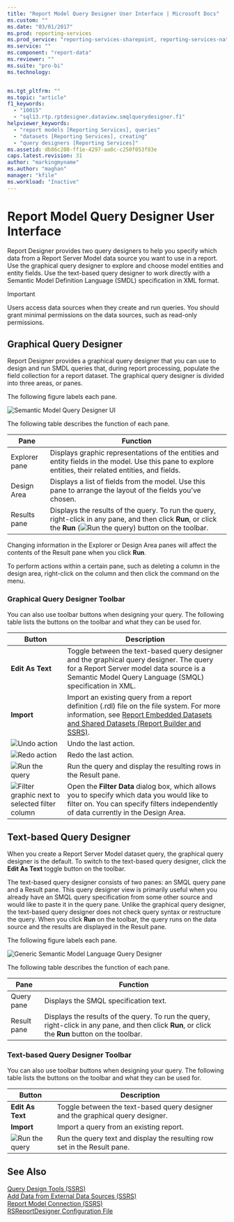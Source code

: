 ```yaml
---
title: "Report Model Query Designer User Interface | Microsoft Docs"
ms.custom: ""
ms.date: "03/01/2017"
ms.prod: reporting-services
ms.prod_service: "reporting-services-sharepoint, reporting-services-native"
ms.service: ""
ms.component: "report-data"
ms.reviewer: ""
ms.suite: "pro-bi"
ms.technology: 


ms.tgt_pltfrm: ""
ms.topic: "article"
f1_keywords: 
  - "10015"
  - "sql13.rtp.rptdesigner.dataview.smqlquerydesigner.f1"
helpviewer_keywords: 
  - "report models [Reporting Services], queries"
  - "datasets [Reporting Services], creating"
  - "query designers [Reporting Services]"
ms.assetid: db86c208-ff1e-4297-aa0c-c250f053f83e
caps.latest.revision: 31
author: "markingmyname"
ms.author: "maghan"
manager: "kfile"
ms.workload: "Inactive"
---
```

# Report Model Query Designer User Interface
  Report Designer provides two query designers to help you specify which data from a Report Server Model data source you want to use in a report. Use the graphical query designer to explore and choose model entities and entity fields. Use the text-based query designer to work directly with a Semantic Model Definition Language (SMDL) specification in XML format.  
  
> [!IMPORTANT]  
>  Users access data sources when they create and run queries. You should grant minimal permissions on the data sources, such as read-only permissions.  
  
## Graphical Query Designer  
 Report Designer provides a graphical query designer that you can use to design and run SMDL queries that, during report processing, populate the field collection for a report dataset. The graphical query designer is divided into three areas, or panes.  
  
 The following figure labels each pane.  
  
 ![Semantic Model Query Designer UI](../../reporting-services/report-data/media/rsqd-dsawmodel-smql.gif "Semantic Model Query Designer UI")  
  
 The following table describes the function of each pane.  
  
|Pane|Function|  
|----------|--------------|  
|Explorer pane|Displays graphic representations of the entities and entity fields in the model. Use this pane to explore entities, their related entities, and fields.|  
|Design Area|Displays a list of fields from the model. Use this pane to arrange the layout of the fields you've chosen.|  
|Results pane|Displays the results of the query. To run the query, right-click in any pane, and then click **Run**, or click the **Run** (![Run the query](../../reporting-services/report-data/media/rsqdicon-run.gif "Run the query")) button on the toolbar.|  
  
 Changing information in the Explorer or Design Area panes will affect the contents of the Result pane when you click **Run**.  
  
 To perform actions within a certain pane, such as deleting a column in the design area, right-click on the column and then click the command on the menu.  
  
### Graphical Query Designer Toolbar  
 You can also use toolbar buttons when designing your query. The following table lists the buttons on the toolbar and what they can be used for.  
  
|Button|Description|  
|------------|-----------------|  
|**Edit As Text**|Toggle between the text-based query designer and the graphical query designer. The query for a Report Server model data source is a Semantic Model Query Language (SMQL) specification in XML.|  
|**Import**|Import an existing query from a report definition (.rdl) file on the file system. For more information, see [Report Embedded Datasets and Shared Datasets &#40;Report Builder and SSRS&#41;](../../reporting-services/report-data/report-embedded-datasets-and-shared-datasets-report-builder-and-ssrs.md).|  
|![Undo action](../../reporting-services/report-data/media/rsqdicon-undo.gif "Undo action")|Undo the last action.|  
|![Redo action](../../reporting-services/report-data/media/rsqdicon-redo.gif "Redo action")|Redo the last action.|  
|![Run the query](../../reporting-services/report-data/media/rsqdicon-run.gif "Run the query")|Run the query and display the resulting rows in the Result pane.|  
|![Filter graphic next to selected filter column](../../reporting-services/report-data/media/rsqdicon-filter.gif "Filter graphic next to selected filter column")|Open the **Filter Data** dialog box, which allows you to specify which data you would like to filter on. You can specify filters independently of data currently in the Design Area.|  
  
## Text-based Query Designer  
 When you create a Report Server Model dataset query, the graphical query designer is the default. To switch to the text-based query designer, click the **Edit As Text** toggle button on the toolbar.  
  
 The text-based query designer consists of two panes: an SMQL query pane and a Result pane. This query designer view is primarily useful when you already have an SMQL query specification from some other source and would like to paste it in the query pane. Unlike the graphical query designer, the text-based query designer does not check query syntax or restructure the query. When you click **Run** on the toolbar, the query runs on the data source and the results are displayed in the Result pane.  
  
 The following figure labels each pane.  
  
 ![Generic Semantic Model Language Query Designer](../../reporting-services/report-data/media/rsqd-dsawmodel-smql-generic.gif "Generic Semantic Model Language Query Designer")  
  
 The following table describes the function of each pane.  
  
|Pane|Function|  
|----------|--------------|  
|Query pane|Displays the SMQL specification text.|  
|Result pane|Displays the results of the query. To run the query, right-click in any pane, and then click **Run**, or click the **Run** button on the toolbar.|  
  
### Text-based Query Designer Toolbar  
 You can also use toolbar buttons when designing your query. The following table lists the buttons on the toolbar and what they can be used for.  
  
|Button|Description|  
|------------|-----------------|  
|**Edit As Text**|Toggle between the text-based query designer and the graphical query designer.|  
|**Import**|Import a query from an existing report.|  
|![Run the query](../../reporting-services/report-data/media/rsqdicon-run.gif "Run the query")|Run the query text and display the resulting row set in the Result pane.|  
  
## See Also  
 [Query Design Tools &#40;SSRS&#41;](../../reporting-services/report-data/query-design-tools-ssrs.md)   
 [Add Data from External Data Sources &#40;SSRS&#41;](../../reporting-services/report-data/add-data-from-external-data-sources-ssrs.md)   
 [Report Model Connection &#40;SSRS&#41;](../../reporting-services/report-data/report-model-connection-ssrs.md)   
 [RSReportDesigner Configuration File](../../reporting-services/report-server/rsreportdesigner-configuration-file.md)  
  
  
